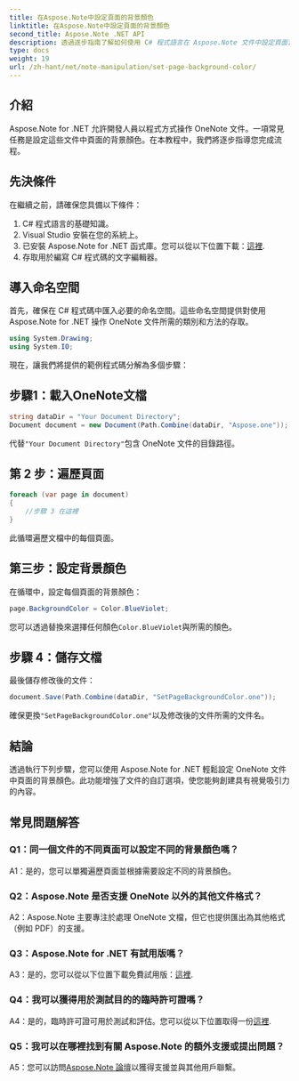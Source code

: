 ```yaml
---
title: 在Aspose.Note中設定頁面的背景顏色
linktitle: 在Aspose.Note中設定頁面的背景顏色
second_title: Aspose.Note .NET API
description: 透過逐步指南了解如何使用 C# 程式語言在 Aspose.Note 文件中設定頁面背景顏色。
type: docs
weight: 19
url: /zh-hant/net/note-manipulation/set-page-background-color/
---
```

## 介紹

Aspose.Note for .NET 允許開發人員以程式方式操作 OneNote 文件。一項常見任務是設定這些文件中頁面的背景顏色。在本教程中，我們將逐步指導您完成流程。

## 先決條件

在繼續之前，請確保您具備以下條件：

1. C# 程式語言的基礎知識。
2. Visual Studio 安裝在您的系統上。
3. 已安裝 Aspose.Note for .NET 函式庫。您可以從以下位置下載：[這裡](https://releases.aspose.com/note/net/).
4. 存取用於編寫 C# 程式碼的文字編輯器。

## 導入命名空間

首先，確保在 C# 程式碼中匯入必要的命名空間。這些命名空間提供對使用 Aspose.Note for .NET 操作 OneNote 文件所需的類別和方法的存取。

```csharp
using System.Drawing;
using System.IO;

```

現在，讓我們將提供的範例程式碼分解為多個步驟：

## 步驟1：載入OneNote文檔

```csharp
string dataDir = "Your Document Directory";
Document document = new Document(Path.Combine(dataDir, "Aspose.one"));
```

代替`"Your Document Directory"`包含 OneNote 文件的目錄路徑。

## 第 2 步：遍歷頁面

```csharp
foreach (var page in document)
{
    //步驟 3 在這裡
}
```

此循環遍歷文檔中的每個頁面。

## 第三步：設定背景顏色

在循環中，設定每個頁面的背景顏色：

```csharp
page.BackgroundColor = Color.BlueViolet;
```

您可以透過替換來選擇任何顏色`Color.BlueViolet`與所需的顏色。

## 步驟 4：儲存文檔

最後儲存修改後的文件：

```csharp
document.Save(Path.Combine(dataDir, "SetPageBackgroundColor.one"));
```

確保更換`"SetPageBackgroundColor.one"`以及修改後的文件所需的文件名。

## 結論

透過執行下列步驟，您可以使用 Aspose.Note for .NET 輕鬆設定 OneNote 文件中頁面的背景顏色。此功能增強了文件的自訂選項，使您能夠創建具有視覺吸引力的內容。

## 常見問題解答

### Q1：同一個文件的不同頁面可以設定不同的背景顏色嗎？

A1：是的，您可以單獨遍歷頁面並根據需要設定不同的背景顏色。

### Q2：Aspose.Note 是否支援 OneNote 以外的其他文件格式？

A2：Aspose.Note 主要專注於處理 OneNote 文檔，但它也提供匯出為其他格式（例如 PDF）的支援。

### Q3：Aspose.Note for .NET 有試用版嗎？

A3：是的，您可以從以下位置下載免費試用版：[這裡](https://releases.aspose.com/).

### Q4：我可以獲得用於測試目的的臨時許可證嗎？

 A4：是的，臨時許可證可用於測試和評估。您可以從以下位置取得一份[這裡](https://purchase.aspose.com/temporary-license/).

### Q5：我可以在哪裡找到有關 Aspose.Note 的額外支援或提出問題？

 A5：您可以訪問[Aspose.Note 論壇](https://forum.aspose.com/c/note/28)以獲得支援並與其他用戶聯繫。